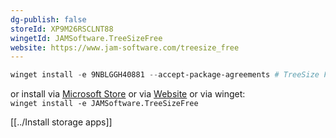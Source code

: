 ```yaml
---
dg-publish: false
storeId: XP9M26RSCLNT88
wingetId: JAMSoftware.TreeSizeFree
website: https://www.jam-software.com/treesize_free
---
```



```powershell
winget install -e 9NBLGGH40881 --accept-package-agreements # TreeSize Free
```

or install via [Microsoft Store](https://microsoft.com/store/apps/9nblggh40881) 
or via [Website](https://www.jam-software.com/treesize_free)
or via winget:  
`winget install -e JAMSoftware.TreeSizeFree`

[[../Install storage apps]]